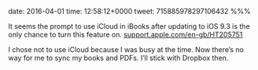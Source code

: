 date: 2016-04-01
time: 12:58:12+0000
tweet: 715885978297106432
%%%

It seems the prompt to use iCloud in iBooks after updating to iOS 9.3 is the only chance to turn this feature on. [support.apple.com/en-gb/HT205751](https://support.apple.com/en-gb/HT205751)

I chose not to use iCloud because I was busy at the time. Now there’s no way for me to sync my books and PDFs. I’ll stick with Dropbox then.
